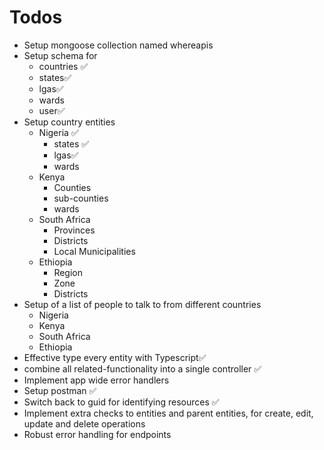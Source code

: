 # Todos

- Setup mongoose collection named whereapis
- Setup schema for
  - countries ✅
  - states✅
  - lgas✅
  - wards
  - user✅
- Setup country entities
  - Nigeria ✅
    - states ✅
    - lgas✅
    - wards
  - Kenya
    - Counties
    - sub-counties
    - wards
  - South Africa
    - Provinces
    - Districts
    - Local Municipalities
  - Ethiopia
    - Region
    - Zone
    - Districts
- Setup of a list of people to talk to from different countries
  - Nigeria
  - Kenya
  - South Africa
  - Ethiopia
- Effective type every entity with Typescript✅
- combine all related-functionality into a single controller ✅
- Implement app wide error handlers
- Setup postman ✅
- Switch back to guid for identifying resources ✅
- Implement extra checks to entities and parent entities, for create, edit, update and delete operations
- Robust error handling for endpoints
